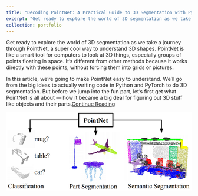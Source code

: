 ```yaml
---
title: "Decoding PointNet: A Practical Guide to 3D Segmentation with Python and PyTorch"
excerpt: "Get ready to explore the world of 3D segmentation as we take a journey through PointNet, a super cool way to understand 3D shapes. PointNet is like a smart tool for computers to look at 3D things, especially groups of points floating in space. It’s different from other methods because it works directly with these points, without forcing them into grids or pictures.<br/><img src='/images/3d-Seg.png'>"
collection: portfolio
---
```

Get ready to explore the world of 3D segmentation as we take a journey through PointNet, a super cool way to understand 3D shapes. PointNet is like a smart tool for computers to look at 3D things, especially groups of points floating in space. It’s different from other methods because it works directly with these points, without forcing them into grids or pictures.

In this article, we’re going to make PointNet easy to understand. We’ll go from the big ideas to actually writing code in Python and PyTorch to do 3D segmentation. But before we jump into the fun part, let’s first get what PointNet is all about — how it became a big deal for figuring out 3D stuff like objects and their parts.[Continue Reading](https://medium.com/@sepideh.92sh/decoding-pointnet-a-practical-guide-to-3d-segmentation-with-python-and-pytorch-7a037fecb8a7)

![image](/images/3d-Seg.png)
